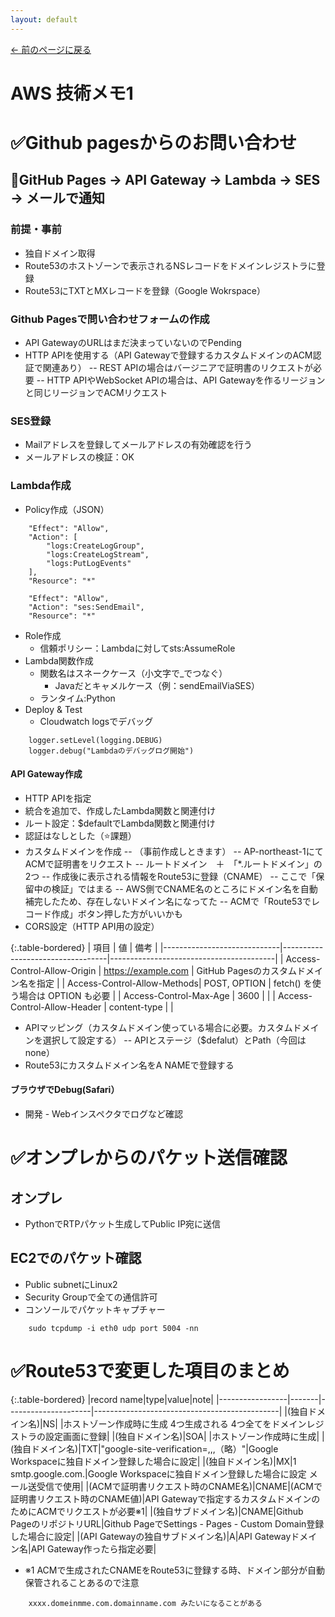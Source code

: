 ```yaml
---
layout: default
---
```

[← 前のページに戻る](/index.html)

# AWS 技術メモ1

# ✅Github pagesからのお問い合わせ

## 🔹GitHub Pages → API Gateway → Lambda → SES → メールで通知

### 前提・事前

- 独自ドメイン取得
- Route53のホストゾーンで表示されるNSレコードをドメインレジストラに登録
- Route53にTXTとMXレコードを登録（Google Wokrspace）

### Github Pagesで問い合わせフォームの作成

- API GatewayのURLはまだ決まっていないのでPending
- HTTP APIを使用する（API Gatewayで登録するカスタムドメインのACM認証で関連あり）
  -- REST APIの場合はバージニアで証明書のリクエストが必要
  -- HTTP APIやWebSocket APIの場合は、API Gatewayを作るリージョンと同じリージョンでACMリクエスト

### SES登録

- Mailアドレスを登録してメールアドレスの有効確認を行う
- メールアドレスの検証：OK

### Lambda作成

- Policy作成（JSON）
~~~
    "Effect": "Allow",
    "Action": [
        "logs:CreateLogGroup",
        "logs:CreateLogStream",
        "logs:PutLogEvents"
    ],
    "Resource": "*"

    "Effect": "Allow",
    "Action": "ses:SendEmail",
    "Resource": "*"
~~~

- Role作成
  - 信頼ポリシー：Lambdaに対してsts:AssumeRole
- Lambda関数作成
  - 関数名はスネークケース（小文字で_でつなぐ）
    - Javaだとキャメルケース（例：sendEmailViaSES）
  - ランタイム:Python
- Deploy & Test
  - Cloudwatch logsでデバッグ
~~~
    logger.setLevel(logging.DEBUG)
    logger.debug("Lambdaのデバッグログ開始")
~~~

#### API Gateway作成

- HTTP APIを指定
- 統合を追加で、作成したLambda関数と関連付け
- ルート設定：$defaultでLambda関数と関連付け
- 認証はなしとした（⭐️課題）
- カスタムドメインを作成
  -- （事前作成しときます）
  -- AP-northeast-1にてACMで証明書をリクエスト
  -- ルートドメイン　＋　「*.ルートドメイン」の2つ
  -- 作成後に表示される情報をRoute53に登録（CNAME）
  -- ここで「保留中の検証」ではまる
  -- AWS側でCNAME名のところにドメイン名を自動補完したため、存在しないドメイン名になってた
  -- ACMで「Route53でレコード作成」ボタン押した方がいいかも
- CORS設定（HTTP API用の設定）

{:.table-bordered}
| 項目                        | 値                             | 備考                                    |
|-----------------------------|----------------------------------|-----------------------------------------|
| Access-Control-Allow-Origin | https://example.com             | GitHub Pagesのカスタムドメイン名を指定     |
| Access-Control-Allow-Methods| POST, OPTION                    | fetch() を使う場合は OPTION も必要        |
| Access-Control-Max-Age      | 3600                            |                                           |
| Access-Control-Allow-Header | content-type                    |                                           |

- APIマッピング（カスタムドメイン使っている場合に必要。カスタムドメインを選択して設定する）
  -- APIとステージ（$defalut）とPath（今回はnone）
- Route53にカスタムドメイン名をA NAMEで登録する

#### ブラウザでDebug(Safari）

- 開発 - Webインスペクタでログなど確認

# ✅オンプレからのパケット送信確認

## オンプレ

- PythonでRTPパケット生成してPublic IP宛に送信

## EC2でのパケット確認

- Public subnetにLinux2
- Security Groupで全ての通信許可
- コンソールでパケットキャプチャー
~~~
    sudo tcpdump -i eth0 udp port 5004 -nn
~~~

# ✅Route53で変更した項目のまとめ

{:.table-bordered}
|record name|type|value|note|
|-----------------|-------|---------------------|----------------------------------------------|
|(独自ドメイン名)|NS| |ホストゾーン作成時に生成 4つ生成される 4つ全てをドメインレジストラの設定画面に登録|
|(独自ドメイン名)|SOA| |ホストゾーン作成時に生成|
|(独自ドメイン名)|TXT|"google-site-verification=,,,（略）"|Google Workspaceに独自ドメイン登録した場合に設定|
|(独自ドメイン名)|MX|1 smtp.google.com.|Google Workspaceに独自ドメイン登録した場合に設定 メール送受信で使用|
|(ACMで証明書リクエスト時のCNAME名)|CNAME|(ACMで証明書リクエスト時のCNAME値)|API Gatewayで指定するカスタムドメインのためにACMでリクエストが必要※1|
|(独自サブドメイン名)|CNAME|Github PageのリポジトリURL|Github PageでSettings - Pages - Custom Domain登録した場合に設定|
|(API Gatewayの独自サブドメイン名)|A|API Gatewayドメイン名|API Gateway作ったら指定必要|

- ※1 ACMで生成されたCNAMEをRoute53に登録する時、ドメイン部分が自動保管されることあるので注意
~~~
    xxxx.domeinmme.com.domainname.com みたいになることがある
~~~



